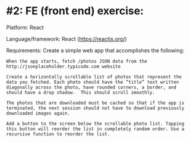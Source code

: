 # #2: FE (front end) exercise:

Platform: React

Language/framework: React (https://reactjs.org/)

Requirements: Create a simple web app that accomplishes the following:

    When the app starts, fetch /photos JSON data from the http://jsonplaceholder.typicode.com website

    Create a horizontally scrollable list of photos that represent the data you fetched. Each photo should have the “title” text written diagonally across the photo, have rounded corners, a border, and should have a drop shadow.  This should scroll smoothly.

    The photos that are downloaded must be cached so that if the app is terminated, the next session should not have to download previously downloaded images again.

    Add a button to the screen below the scrollable photo list. Tapping this button will reorder the list in completely random order. Use a recursive function to reorder the list.